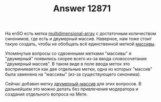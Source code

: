 ﻿---
title: "Answer 12871"
se.owner.user_id: 176217
se.owner.display_name: "αλεχολυτ"
se.owner.link: "https://ru.meta.stackoverflow.com/users/176217/%ce%b1%ce%bb%ce%b5%cf%87%ce%bf%ce%bb%cf%85%cf%84"
se.answer_id: 12871
se.question_id: 12870
se.post_type: answer
se.is_accepted: False
---
<p>На enSO есть метка <a href="https://stackoverflow.com/tags/multidimensional-array/synonyms">multidimensional-array</a> с достаточным количеством синонимов, где есть и двумерный массив. Наверное, нам тоже стоит такую создать, чтобы не обобщать всё единственной меткой <a href="https://ru.stackoverflow.com/questions/tagged/%d0%bc%d0%b0%d1%81%d1%81%d0%b8%d0%b2%d1%8b" class="post-tag" title="показать вопросы с меткой [массивы]" aria-label="показать вопросы с меткой [массивы]" rel="tag" aria-labelledby="tag-массивы-tooltip-container">массивы</a>.</p>
<p>Упомянутые вопросы со сдвоенными метками &quot;массивы&quot; и &quot;двумерный&quot; появились скорее всего из-за ввода словосочетания &quot;двумерный массив&quot;. В таком виде в поле ввода меток это воспринимается как две отдельные метки, одна из которых &quot;массив&quot; была заменена на &quot;массивы&quot; (из-за существующего синонима).</p>
<p>Сейчас добавил метку <a href="https://ru.stackoverflow.com/questions/tagged/%d0%b4%d0%b2%d1%83%d0%bc%d0%b5%d1%80%d0%bd%d1%8b%d0%b9-%d0%bc%d0%b0%d1%81%d1%81%d0%b8%d0%b2" class="post-tag" title="показать вопросы с меткой [двумерный-массив]" aria-label="показать вопросы с меткой [двумерный-массив]" rel="tag" aria-labelledby="tag-двумерный-массив-tooltip-container">двумерный-массив</a> для этих вопросов. В дальнейшем это можно делать без привлечения модератора и создания отдельного вопроса на Мете.</p>

